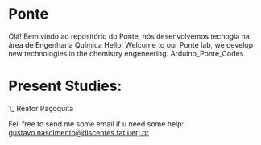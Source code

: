 # Ponte 
Olá! Bem vindo ao repositório do Ponte, nós desenvolvemos tecnogia na área de Engenharia Química 
Hello! Welcome to our Ponte lab, we develop new technologies in the chemistry engeneering.
Arduino_Ponte_Codes

# Present Studies:

1_ Reator Paçoquita 

Fell free to send me some email if u need some help: gustavo.nascimento@discentes.fat.uerj.br

